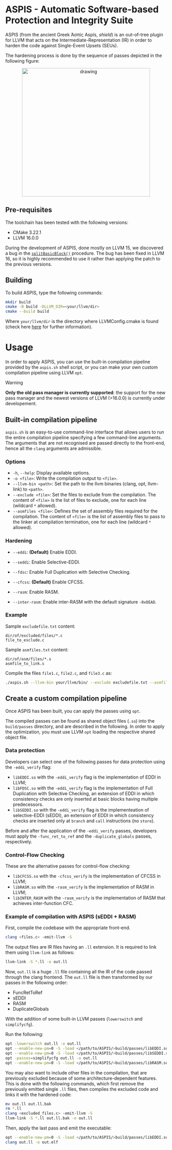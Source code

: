 # ASPIS - Automatic Software-based Protection and Integrity Suite

ASPIS (from the ancient Greek Ἀσπίς Aspís, *shield*) is an out-of-tree plugin for LLVM that acts on the Intermediate-Representation (IR) in order to harden the code against Single-Event Upsets (SEUs). 

The hardening process is done by the sequence of passes depicted in the following figure:
<p align=center>
<img src="figures/compiler_scheme.jpg" alt="drawing" width="400"/>
</p>

## Pre-requisites

The toolchain has been tested with the following versions:
- CMake 3.22.1
- LLVM 16.0.0

During the development of ASPIS, done mostly on LLVM 15, we discovered a bug in the [`splitBasicBlock()`](https://llvm.org/doxygen/classllvm_1_1BasicBlock.html#a2bc5caaabd6841e4ab97237ebcaeb86d) procedure. The bug has been fixed in LLVM 16, so it is highly recommended to use it rather than applying the patch to the previous versions. 

## Building

To build ASPIS, type the following commands:

```bash
mkdir build
cmake -B build -DLLVM_DIR=<your/llvm/dir>
cmake --build build
```

Where `your/llvm/dir` is the directory where LLVMConfig.cmake is found (check here [here](https://llvm.org/docs/CMake.html) for further information).

# Usage

In order to apply ASPIS, you can use the built-in compilation pipeline provided by the `aspis.sh` shell script, or you can make your own custom compilation pipeline using LLVM `opt`.

> [!WARNING]
> **Only the old pass manager is currently supported**: the support for the new pass manager and the newest versions of LLVM (>16.0.0) is currently under developement.

## Built-in compilation pipeline
`aspis.sh` is an easy-to-use command-line interface that allows users to run the entire compilation pipeline specifying a few command-line arguments. The arguments that are not recognised are passed directly to the front-end, hence all the `clang` arguments are admissible.

### Options
 - `-h`, `--help`: Display available options.
 - `-o <file>`: Write the compilation output to `<file>`.
 - `--llvm-bin <path>`: Set the path to the llvm binaries (clang, opt, llvm-link) to `<path>`.
 - `--exclude <file>`: Set the files to exclude from the compilation. The content of `<file>` is the list of files to exclude, one for each line (wildcard `*` allowed).
 - `--asmfiles <file>`: Defines the set of assembly files required for the compilation. The content of `<file>` is the list of assembly files to pass to the linker at compilation termination, one for each line (wildcard `*` allowed).

### Hardening
 - `--eddi`: **(Default)** Enable EDDI.
 - `--seddi`: Enable Selective-EDDI.
 - `--fdsc`: Enable Full Duplication with Selective Checking.

 - `--cfcss`: **(Default)** Enable CFCSS.
 - `--rasm`: Enable RASM.
 - `--inter-rasm`: Enable inter-RASM with the default signature `-0xDEAD`.

### Example

Sample `excludefile.txt` content:

```
dir/of/excluded/files/*.c
file_to_esclude.c
```

Sample `asmfiles.txt` content:
```
dir/of/asm/files/*.s
asmfile_to_link.s
```

Compile the files `file1.c`, `file2.c`, and `file3.c` as:

```bash
./aspis.sh --llvm-bin your/llvm/bin/ --exclude excludefile.txt --asmfiles asmfiles.txt --seddi --rasm file1.c file2.c file3.c -o <out_filename>.c
```

## Create a custom compilation pipeline
Once ASPIS has been built, you can apply the passes using `opt`.

The compiled passes can be found as shared object files (`.so`) into the `build/passes` directory, and are described in the following. In order to apply the optimization, you must use LLVM  `opt` loading the respective shared object file.

### Data protection
Developers can select one of the following passes for data protection using the `-eddi_verify` flag:

- `libEDDI.so` with the `-eddi_verify` flag is the implementation of EDDI in LLVM;
- `libFDSC.so` with the `-eddi_verify` flag is the implementation of Full Duplication with Selective Checking, an extension of EDDI in which consistency checks are only inserted at basic blocks having multiple predecessors.
- `libSEDDI.so` with the `-eddi_verify` flag is the implementeation of selective-EDDI (sEDDI), an extension of EDDI in which consistency checks are inserted only at `branch` and `call` instructions (no `store`).

Before and after the application of the `-eddi_verify` passes, developers must apply the `-func_ret_to_ref` and the `-duplicate_globals` passes, respectively.

### Control-Flow Checking
These are the alternative passes for control-flow checking:
- `libCFCSS.so` with the `-cfcss_verify` is the implementation of CFCSS in LLVM;
- `libRASM.so` with the `-rasm_verify` is the implementation of RASM in LLVM;
- `libINTER_RASM` with the `-rasm_verify` is the implementation of RASM that achieves inter-function CFC.

### Example of compilation with ASPIS (sEDDI + RASM)
First, compile the codebase with the appropriate front-end.

```bash
clang <files.c> -emit-llvm -S
```

The output files are IR files having an `.ll` extension. It is required to link them using `llvm-link` as follows:

```bash
llvm-link -S *.ll -o out.ll
```

Now, `out.ll` is a huge `.ll` file containing all the IR of the code passed through the clang frontend. The `out.ll` file is then transformed by our passes in the following order:

- FuncRetToRef
- sEDDI
- RASM
- DuplicateGlobals

With the addition of some built-in LLVM passes (`lowerswitch` and `simplifycfg`).

Run the following:

```bash
opt -lowerswitch out.ll -o out.ll
opt --enable-new-pm=0 -S -load </path/to/ASPIS/>build/passes/libEDDI.so -func_ret_to_ref out.ll -o out.ll
opt --enable-new-pm=0 -S -load </path/to/ASPIS/>build/passes/libSEDDI.so -eddi_verify out.ll -o out.ll
opt -passes=simplifycfg out.ll -o out.ll
opt --enable-new-pm=0 -S -load </path/to/ASPIS/>build/passes/libRASM.so -rasm_verify out.ll -o out.ll
```
You may also want to include other files in the compilation, that are previously excluded because of some architecture-dependent features. This is done with the following commands, which first remove the previously emitted single `.ll` files, then compiles the excluded code and links it with the hardened code:

```bash
mv out.ll out.ll.bak
rm *.ll
clang <excluded_files.c> -emit-llvm -S
llvm-link -S *.ll out.ll.bak -o out.ll
```

Then, apply the last pass and emit the executable: 

```bash
opt --enable-new-pm=0 -S -load </path/to/ASPIS/>build/passes/libEDDI.so -duplicate_globals out.ll -o out.ll
clang out.ll -o out.elf
```

